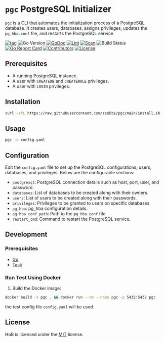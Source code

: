 # `pgc` PostgreSQL Initializer

`pgc` is a CLI that automates the initialization process of a PostgreSQL database. It creates users, databases, assigns privileges, updates the `pg_hba.conf` file, and restarts the PostgreSQL service.

[![tag](https://img.shields.io/github/tag/zcubbs/pgc)](https://github.com/zcubbs/pgc/releases)
![Go Version](https://img.shields.io/badge/Go-%3E%3D%201.21-%23007d9c)
[![GoDoc](https://godoc.org/github.com/zcubbs/pgc?status.svg)](https://pkg.go.dev/github.com/zcubbs/pgc)
[![Lint](https://github.com/zcubbs/pgc/actions/workflows/lint.yaml/badge.svg)](https://github.com/zcubbs/pgc/actions/workflows/lint.yaml)
[![Scan](https://github.com/zcubbs/pgc/actions/workflows/scan.yaml/badge.svg?branch=main)](https://github.com/zcubbs/pgc/actions/workflows/scan.yaml)
![Build Status](https://github.com/zcubbs/pgc/actions/workflows/test.yaml/badge.svg)
[![Go Report Card](https://goreportcard.com/badge/github.com/zcubbs/pgc)](https://goreportcard.com/report/github.com/zcubbs/pgc)
[![Contributors](https://img.shields.io/github/contributors/zcubbs/pgc)](https://github.com/zcubbs/pgc/graphs/contributors)
[![License](https://img.shields.io/github/license/zcubbs/pgc.svg)](./LICENSE)

## Prerequisites

- A running PostgreSQL instance.
- A user with `CREATEDB` and `CREATEROLE` privileges.
- A user with `LOGIN` privileges.

## Installation

```bash
curl -sfL https://raw.githubusercontent.com/zcubbs/pgc/main/install.sh | bash
```

## Usage

```bash
pgc -c config.yaml
```

## Configuration

Edit the `config.yaml` file to set up the PostgreSQL configurations, users, databases, and privileges. Below are the configurable sections:

- `postgresql`: PostgreSQL connection details such as host, port, user, and password.
- `databases`: List of databases to be created along with their owners.
- `users`: List of users to be created along with their passwords.
- `privileges`: Privileges to be granted to users on specific databases.
- `pg_hba`: pg_hba configuration details.
- `pg_hba_conf_path`: Path to the `pg_hba.conf` file.
- `restart_cmd`: Command to restart the PostgreSQL service.

## Development

### Prerequisites

- [Go](https://golang.org/doc/install)
- [Task](https://taskfile.dev/#/installation)

### Run Test Using Docker

1. Build the Docker image:

```bash
docker build -t pgc . && docker run --rm --name pgc -p 5432:5432 pgc
```

the test config file `config.yaml` will be used.

## License

HuB is licensed under the [MIT](./LICENSE) license.
